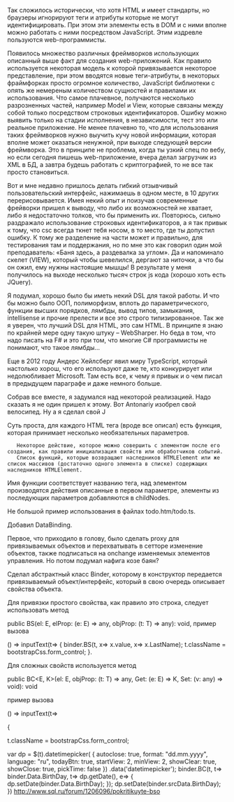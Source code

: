 Так сложилось исторически, что хотя HTML и имеет стандарты, но браузеры игнорируют теги и атрибуты которые не могут идентифицировать. При этом эти элементы есть в DOM и с ними вполне можно работать с ними посредством JavaScript. Этим издревле пользуются web-программисты.

Появилось множество различных фреймворков использующих описанный выше факт для создания web-приложений.  Как правило используется некоторая модель к которой привязывается некоторое представление, при этом вводятся новые теги-атрибуты, в некоторых фраймфорках просто огромное количество, JavaScript библиотеки с опять же немереным количеством сущностей и правилами их использования. Что самое плачевное, получаются несколько разрозненных частей, например Model и View, которые связаны между собой только посредством строковых идентификаторов. Ошибку можно выявить только на стадии исполнения, в независимости, тест это или реальное приложение. Не менее плачевно то, что для использования таких фреймворков нужно выучить кучу новой информации, которая вполне может оказаться ненужной, при выходе следующей версии фреймворка. Это в принципе не проблема, когда ты узкий спец по вебу, но если сегодня пишешь web-приложение, вчера делал загрузчик из XML в БД, а завтра будешь работать с криптографией, то не все так просто становиться.

Вот и мне недавно пришлось делать гибкий отзывчивый пользовательский интерфейс, нажимаешь в одном месте, в 10 других перерисовывается. Имея некий опыт и поизучав современные фрейворки пришел к выводу, что либо их возможностей не хватает, либо я недостаточно толков, что бы применить их. Повторюсь, сильно раздражало использование строковых идентификаторов, а я так привык к тому, что csc всегда ткнет тебя носом, в то место, где ты допустил ошибку. К тому же разделение на части может и правильно, для тестирования там и поддержания, но по мне это как говорил один мой преподаватель:  «Баня здесь, а раздевалка за углом». Да и напоминало скелет (VIEW), который чтобы шевелился, дергают за ниточки, а что бы он ожил, ему нужны настоящие мышцы! В результате у меня получилось на выходе несколько тысяч строк js кода (хорошо хоть есть JQuery).

Я подумал, хорошо было бы иметь некий DSL для такой работы. И что бы можно было ООП, полиморфизм, вплоть до параметрического, функции высших порядков, лямбды, вывод типов, замыкания, intellisense и прочие прелести и все это строго типизированное. Так же я уверен, что лучший DSL для HTML, это сам HTML. В принципе я знаю по крайней мере одну такую штуку – WebSharper. Но беда в том, что надо писать на F# и это при том, что многие C# программисты не понимают, что такое лямбды…

Еще в 2012 году Андерс Хейлсберг явил миру TypeScript, который настолько хорош, что его используют даже те, кто конкурирует или недолюбливает Microsoft. Там есть все, к чему я привык и о чем писал в предыдущем параграфе и даже немного больше.

Собрав все вместе, я задумался над некоторой реализацией. Надо сказать я не один пришел к этому. Вот Antonariy изобрел свой велосипед. Ну а я сделал свой J

Суть проста, для каждого HTML  тега (вроде все описал) есть функция, которая принимает несколько необязательных параметров.

       Некоторое действие, которое можно совершить с элементом после его создания, как правили инициализация свойств или обработчиков событий.
       Список функций, которые возвращают наследников HTMLElement или же список массивов (достаточно одного элемента в списке) содержащих наследников HTMLElement.
Имя функции соответствует названию тега, над элементом производятся действия описанные в первом параметре, элементы из последующих параметров добавляются в childNodes.

                 

Не большой пример использования в файлах todo.htm/todo.ts.


Добавил DataBinding.

Первое, что приходило в голову, было сделать proxy для привязываемых объектов и перехватывать в сетторе изменение объектов, также подписаться на onchange изменяемых элементов управления. Но потом подумал нафига козе баян?

Сделал абстрактный класс Binder<T>, которому в конструктор передается привязываемый объект/интерфейс, который в свою очередь описывает свойства объекта. 

Для привязки простого свойства, как правило это строка, следует использовать метод

public BS<E>(el: E, elProp: (e: E) => any, objProp: (t: T) => any): void, пример вызова

() => inputText(t=> { binder.BS(t, x=> x.value, x=> x.LastName); t.className = bootstrapCss.form_control; }.

Для сложных свойств используется метод 

public BC<E, K>(el: E, objProp: (t: T) => any, Get: (e: E) => K, Set: (v: any) => void): void

пример вызова

() => inputText(t=>

{

t.className = bootstrapCss.form_control;

var dp = $(t).datetimepicker( { autoclose: true, format: "dd.mm.yyyy", language: "ru", todayBtn: true, startView: 2, minView: 2, showClear: true, showClose: true, pickTime: false }) .data('datetimepicker'); binder.BC(t, t=> binder.Data.BirthDay, t=> dp.getDate(), e=> { dp.setDate(binder.Data.BirthDay); }); dp.setDate(binder.srcData.BirthDay); })
http://www.sql.ru/forum/1206096/pokritikuyte-bso

